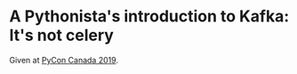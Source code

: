 # A Pythonista's introduction to Kafka: It's not celery

Given at [PyCon Canada 2019](https://2019.pycon.ca/talks/talk-160/).


